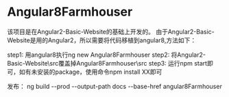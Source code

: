 # Angular8Farmhouser

该项目是在Angular2-Basic-Website的基础上开发的。
由于Angular2-Basic-Website是用的Angular2，所以需要将代码移植到angular8,方法如下：

step1: 用angular8执行ng new Angular8Farmhouser
step2: 将Angular2-Basic-Website\src覆盖掉Angular8Farmhouser\src
step3: 运行npm start即可，如有未安装的package，使用命令npm install XX即可

发布：
ng build --prod --output-path docs --base-href  angular8Farmhouser


